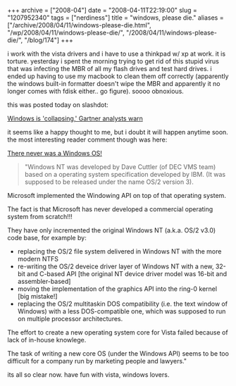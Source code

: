 +++
archive = ["2008-04"]
date = "2008-04-11T22:19:00"
slug = "1207952340"
tags = ["nerdiness"]
title = "windows, please die."
aliases = ["/archive/2008/04/11/windows-please-die.html", "/wp/2008/04/11/windows-please-die/", "/2008/04/11/windows-please-die/", "/blog/174"]
+++

i work with the vista drivers and i have to use a thinkpad w/ xp at
work. it is torture. yesterday i spent the morning trying to get rid of
this stupid virus that was infecting the MBR of all my flash drives and
test hard drives. i ended up having to use my macbook to clean them off
correctly (apparently the windows built-in formatter doesn't wipe the
MBR and apparently it no longer comes with fdisk either.. go figure).
soooo obnoxious.

this was posted today on slashdot:

[Windows is 'collapsing,' Gartner analysts warn][1]

it seems like a happy thought to me, but i doubt it will happen anytime
soon. the most interesting reader comment though was here:

[There never was a Windows OS!][2]

>  "Windows NT was developed by Dave Cuttler (of DEC VMS team) based on
>  a operating system specification developed by IBM. (It was supposed to
>  be released under the name OS/2 version 3).

Microsoft implemented the Windowing API on top of that operating system.

The fact is that Microsoft has never developed a commercial operating
system from scratch!!!

They have only incremented the original Windows NT (a.k.a. OS/2 v3.0) code
base, for example by:
- replacing the OS/2 file system delivered in Windows NT with the more
  modern NTFS
- re-writing the OS/2 deveice driver layer of Windows NT with a new,
  32-bit and C-based API [the original NT device driver model was 16-bit
  and assembler-based]
- moving the implementation of the graphics API into the ring-0 kernel
  [big mistake!]
- replacing the OS/2 multitaskin DOS compatibility (i.e. the text window
  of Windows) with a less DOS-compatible one, which was supposed to run on
  multiple processor architectures.

The effort to create a new operating system core for Vista failed because
of lack of in-house knowlege.

The task of writing a new core OS (under the Windows API) seems to be too
difficult for a company run by marketing people and lawyers."

its all so clear now. have fun with vista, windows lovers.

[1]: http://www.computerworld.com.au/index.php/id;1870375122;fp;;fpid;;pf;1
[2]: http://linux.slashdot.org/comments.pl?sid=518946&cid=23034950

